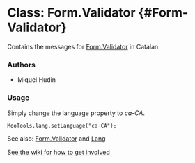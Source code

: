 Class: Form.Validator {#Form-Validator}
=====================================

Contains the messages for [Form.Validator][] in Catalan.

### Authors

* Miquel Hudin

### Usage

Simply change the language property to *ca-CA*.

	MooTools.lang.setLanguage("ca-CA");

See also: [Form.Validator][] and [Lang][]

[See the wiki for how to get involved](http://wiki.github.com/mootools/mootools-more)

[Form.Validator]: http://www.mootools.net/docs/more/Forms/Form.Validator#Form-Validator
[Lang]: http://www.mootools.net/docs/more/Core/Lang